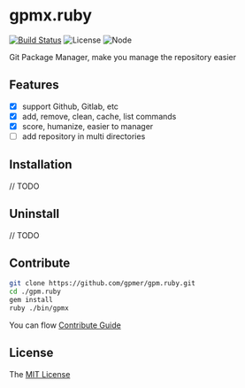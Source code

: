 # gpmx.ruby 
[![Build Status](https://travis-ci.org/gpmer/gpm.ruby.svg?branch=master)](https://travis-ci.org/axetroy/gpm.ruby)
![License](https://img.shields.io/badge/license-MIT-green.svg)
![Node](https://img.shields.io/badge/ruby-%3E=2.0.0-blue.svg?style=flat-square)

Git Package Manager, make you manage the repository easier

## Features

- [x] support Github, Gitlab, etc
- [x] add, remove, clean, cache, list commands
- [x] score, humanize, easier to manager
- [ ] add repository in multi directories

## Installation

// TODO

## Uninstall

// TODO

## Contribute

```bash
git clone https://github.com/gpmer/gpm.ruby.git
cd ./gpm.ruby
gem install
ruby ./bin/gpmx
```

You can flow [Contribute Guide](https://github.com/gpmer/gpm.ruby/blob/master/contributing.md)

## License

The [MIT License](https://github.com/gpmer/gpm.ruby/blob/master/LICENSE)
